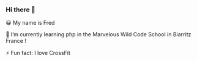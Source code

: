### Hi there 👋

😀 My name is Fred

🔭 I’m  currently learning php in the Marvelous Wild Code School in Biarritz France !

⚡ Fun fact: I love CrossFit

<!--
**fred-fittywebdev/fred-fittywebdev** is a ✨ _special_ ✨ repository because its `README.md` (this file) appears on your GitHub profile.

Here are some ideas to get you started:

- 🔭 I’m currently working on ...
- 🌱 I’m currently learning ...
- 👯 I’m looking to collaborate on ...
- 🤔 I’m looking for help with ...
- 💬 Ask me about ...
- 📫 How to reach me: ...
- 😄 Pronouns: ...
- ⚡ Fun fact: ...
-->
